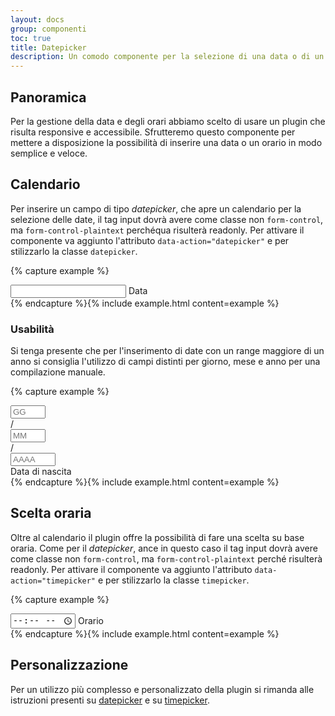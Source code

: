 ```yaml
---
layout: docs
group: componenti
toc: true
title: Datepicker
description: Un comodo componente per la selezione di una data o di un orario
---
```


## Panoramica

Per la gestione della data e degli orari abbiamo scelto di usare un plugin che risulta responsive e accessibile. Sfrutteremo questo componente per mettere a disposizione la possibilità di inserire una data o un orario in modo semplice e veloce.

## Calendario

Per inserire un campo di tipo _datepicker_, che apre un calendario per la selezione delle date, il tag input dovrà avere come classe non `form-control`, ma `form-control-plaintext` perchéqua risulterà readonly. Per attivare il componente va aggiunto l'attributo `data-action="datepicker"` e per stilizzarlo la classe `datepicker`.

{% capture example %}
<div class="form-group">
    <div class="">
        <input id="datepicker" data-action="datepicker" class="form-control-plaintext datepicker" name="date" type="text" autofocuss>
        <label for="datepicker">Data</label>
    </div>
</div>
{% endcapture %}{% include example.html content=example %}

### Usabilità

Si tenga presente che per l'inserimento di date con un range maggiore di un anno si consiglia l'utilizzo di campi distinti per giorno, mese e anno per una compilazione manuale.

{% capture example %}
<div class="form-group col-6">
    <div class="input-group">
        <input id="Giorno" type="number" class="form-control col-3" placeholder="GG" aria-label="Giorno" min="1" max="31" maxlength="2">
        <div class="input-group-prepend">
            <span class="input-group-text">/</span>
        </div>
        <input id="" type="number" class="form-control col-3" placeholder="MM" aria-label="Mese" min="1" max="12" maxlength="2">
        <div class="input-group-prepend">
            <span class="input-group-text">/</span>
        </div>
        <input id="Anno" type="number" class="form-control col-4" placeholder="AAAA" aria-label="Anno" min="1890" max="2020" maxlength="4">
    </div>
    <label for="Giorno">Data di nascita</label>
</div>
{% endcapture %}{% include example.html content=example %}

## Scelta oraria

Oltre al calendario il plugin offre la possibilità di fare una scelta su base oraria. Come per il _datepicker_, ance in questo caso il tag input dovrà avere come classe non `form-control`, ma `form-control-plaintext` perché risulterà readonly. Per attivare il componente va aggiunto l'attributo `data-action="timepicker"` e per stilizzarlo la classe `timepicker`.

{% capture example %}
<div class="form-group">
    <input id="timepicker" data-action="timepicker" class="form-control-plaintext timepicker" type="time" name="time" autofocuss>
    <label for="timepicker">Orario</label>
</div>
{% endcapture %}{% include example.html content=example %}

## Personalizzazione

Per un utilizzo più complesso e personalizzato della plugin si rimanda alle istruzioni presenti su  [datepicker](http://amsul.ca/pickadate.js/date/) e su [timepicker](http://amsul.ca/pickadate.js/time/).
